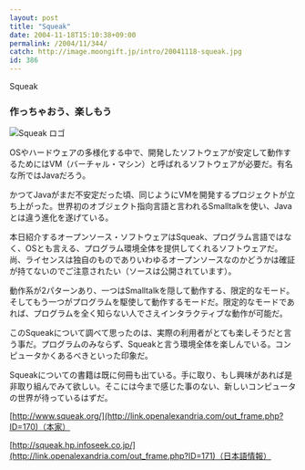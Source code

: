```yaml
---
layout: post
title: "Squeak"
date: 2004-11-18T15:10:38+09:00
permalink: /2004/11/344/
catch: http://image.moongift.jp/intro/20041118-squeak.jpg
id: 386
---
```

Squeak  
<!--more-->

### 作っちゃおう、楽しもう
  

![Squeak ロゴ](http://image.moongift.jp/intro/20041118-squeak.jpg "Squeak ロゴ")

  

OSやハードウェアの多様化する中で、開発したソフトウェアが安定して動作するためにはVM（バーチャル・マシン）と呼ばれるソフトウェアが必要だ。有名な所ではJavaだろう。

  

かつてJavaがまだ不安定だった頃、同じようにVMを開発するプロジェクトが立ち上がった。世界初のオブジェクト指向言語と言われるSmalltalkを使い、Javaとは違う進化を遂げている。

  

本日紹介するオープンソース・ソフトウェアはSqueak、プログラム言語ではなく、OSとも言える、プログラム環境全体を提供してくれるソフトウェアだ。尚、ライセンスは独自のものでありいわゆるオープンソースなのかどうかは確証が持てないのでご注意されたい（ソースは公開されています）。

  

動作系が2パターンあり、一つはSmalltalkを隠して動作する、限定的なモード。そしてもう一つがプログラムを駆使して動作するモードだ。限定的なモードであれば、プログラムを全く知らない人でさえインタラクティブな動作が可能だ。

  

このSqueakについて調べて思ったのは、実際の利用者がとても楽しそうだと言う事だ。プログラムのみならず、Squeakと言う環境全体を楽しんでいる。コンピュータかくあるべきといった印象だ。

  

Squeakについての書籍は既に何冊も出ている。手に取り、もし興味があれば是非取り組んでみて欲しい。そこには今まで感じた事のない、新しいコンピュータの世界が待っているはずだ。

  

[http://www.squeak.org/](http://link.openalexandria.com/out_frame.php?ID=170)（本家）

  

[http://squeak.hp.infoseek.co.jp/](http://link.openalexandria.com/out_frame.php?ID=171)（日本語情報）

